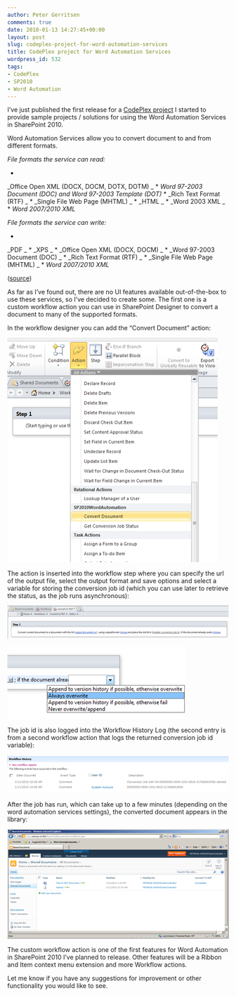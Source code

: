 ```yaml
---
author: Peter Gerritsen
comments: true
date: 2010-01-13 14:27:45+00:00
layout: post
slug: codeplex-project-for-word-automation-services
title: CodePlex project for Word Automation Services
wordpress_id: 532
tags:
- CodePlex
- SP2010
- Word Automation
---
```



I’ve just published the first release for a [CodePlex project](http://sp2010wordautomation.codeplex.com)  I started to provide sample projects / solutions for using the Word Automation Services in SharePoint 2010.






Word Automation Services allow you to convert document to and from different formats.






_File formats the service can read:_

  * 
_Office Open XML (DOCX, DOCM, DOTX, DOTM) _
  *
_Word 97-2003 Document (DOC) and Word 97-2003 Template (DOT)_
  *
_Rich Text Format (RTF) _
  *
_Single File Web Page (MHTML) _
  *
_HTML _
  *
_Word 2003 XML _
  *
_Word 2007/2010 XML_

_File formats the service can write:_

  *
_PDF _
  *
_XPS _
  *
_Office Open XML (DOCX, DOCM) _
  *
_Word 97-2003 Document (DOC) _
  *
_Rich Text Format (RTF) _
  *
_Single File Web Page (MHTML) _
  *
_Word 2007/2010 XML_

([source](http://blogs.msdn.com/microsoft_office_word/archive/2009/12/16/Word-Automation-Services_3A00_-What-It-Does.aspx))

As far as I’ve found out, there are no UI features available out-of-the-box to use these services, so I’ve decided to create some. The first one is a custom workflow action you can use in SharePoint Designer to convert a document to many of the supported
formats.


In the workflow designer you can add the “Convert Document” action:

[![Workflow Actions](/images/old/snipping1.png)](/images/old/snipping.png)

The action is inserted into the workflow step where you can specify the url of the output file, select the output format and save options and select a variable for storing the conversion job id (which you can use later to retrieve the status, as the job runs asynchronous):

[![Convert document action](/images/old/snipping3.png)](/images/old/snipping2.png)

[![Save Behaviour](/images/old/snipping5.png)](/images/old/snipping4.png)

The job id is also logged into the Workflow History Log (the second entry is from a second workflow action that logs the returned conversion job id variable):

[![image](/images/old/snipping7.png)](/images/old/snipping6.png)

After the job has run, which can take up to a few minutes (depending on the word automation services settings), the converted  document appears in the library:

[![image](/images/old/snipping9.png)](/images/old/snipping8.png)

The custom workflow action is one of the first features for Word Automation in SharePoint 2010 I’ve planned to release. Other  features will be a Ribbon and Item context menu extension and more Workflow actions.

Let me know if you have any suggestions for improvement or other functionality you would like to see.

